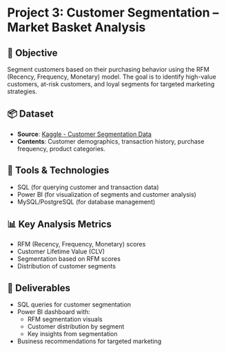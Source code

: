 # Project 3: Customer Segmentation – Market Basket Analysis

## 🧠 Objective
Segment customers based on their purchasing behavior using the RFM (Recency, Frequency, Monetary) model. The goal is to identify high-value customers, at-risk customers, and loyal segments for targeted marketing strategies.

## 📦 Dataset
- **Source**: [Kaggle - Customer Segmentation Data](https://www.kaggle.com/datasets/ravalsmit/customer-segmentation-data)
- **Contents**: Customer demographics, transaction history, purchase frequency, product categories.

## 🧰 Tools & Technologies
- SQL (for querying customer and transaction data)  
- Power BI (for visualization of segments and customer analysis)  
- MySQL/PostgreSQL (for database management)

## 📊 Key Analysis Metrics
- RFM (Recency, Frequency, Monetary) scores  
- Customer Lifetime Value (CLV)  
- Segmentation based on RFM scores  
- Distribution of customer segments

## 🎯 Deliverables
- SQL queries for customer segmentation  
- Power BI dashboard with:
  - RFM segmentation visuals  
  - Customer distribution by segment  
  - Key insights from segmentation  
- Business recommendations for targeted marketing

